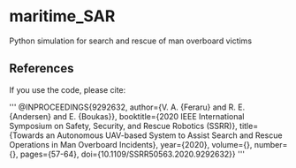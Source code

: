 # maritime_SAR
Python simulation for search and rescue of man overboard victims




## References

If you use the code, please cite:

'''
<a> @INPROCEEDINGS{9292632,
  author={V. A. {Feraru} and R. E. {Andersen} and E. {Boukas}},
  booktitle={2020 IEEE International Symposium on Safety, Security, and Rescue Robotics (SSRR)}, 
  title={Towards an Autonomous UAV-based System to Assist Search and Rescue Operations in Man Overboard Incidents}, 
  year={2020},
  volume={},
  number={},
  pages={57-64},
  doi={10.1109/SSRR50563.2020.9292632}} 
</a>
'''
